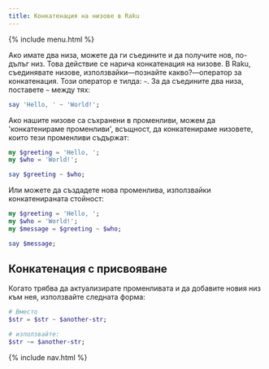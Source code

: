 ```yaml
---
title: Конкатенация на низове в Raku
---
```


{% include menu.html %}

Ако имате два низа, можете да ги съедините и да получите нов, по-дълъг низ. Това действие се нарича конкатенация на низове. В Raku, съединявате низове, използвайки—познайте какво?—оператор за конкатенация. Този оператор е тилда: `~`. За да съедините два низа, поставете `~` между тях:

```raku
say 'Hello, ' ~ 'World!';
```

Ако нашите низове са съхранени в променливи, можем да 'конкатенираме променливи', всъщност, да конкатенираме низовете, които тези променливи съдържат:

```raku
my $greeting = 'Hello, ';
my $who = 'World!';

say $greeting ~ $who;
```

Или можете да създадете нова променлива, използвайки конкатенираната стойност:

```raku
my $greeting = 'Hello, ';
my $who = 'World!';
my $message = $greeting ~ $who;

say $message;
```

## Конкатенация с присвояване

Когато трябва да актуализирате променливата и да добавите новия низ към нея, използвайте следната форма:

```raku
# Вместо 
$str = $str ~ $another-str;

# използвайте:
$str ~= $another-str;
```

{% include nav.html %}